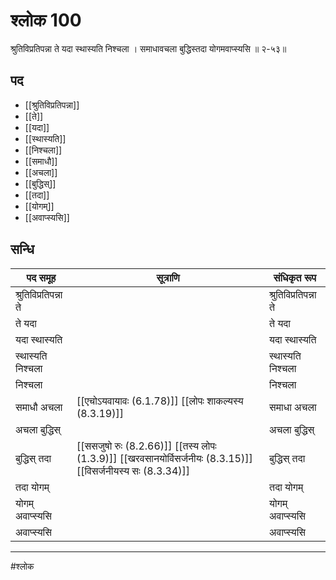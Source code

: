 # श्लोक 100

श्रुतिविप्रतिपन्ना ते यदा स्थास्यति निश्चला ।
समाधावचला बुद्धिस्तदा योगमवाप्स्यसि ॥ २-५३॥


## पद 

- [[श्रुतिविप्रतिपन्ना]]
- [[ते]]
- [[यदा]]
- [[स्थास्यति]]
- [[निश्चला]]
- [[समाधौ]]
- [[अचला]]
- [[बुद्धिस्]]
- [[तदा]]
- [[योगम्]]
- [[अवाप्स्यसि]]

## सन्धि

| पद समूह | सूत्राणि | संधिकृत रूप |
| ----- | ----- | ----- |
| श्रुतिविप्रतिपन्ना ते |  | श्रुतिविप्रतिपन्ना ते |
| ते यदा |  | ते यदा |
| यदा स्थास्यति |  | यदा स्थास्यति |
| स्थास्यति निश्चला |  | स्थास्यति निश्चला |
| निश्चला |  | निश्चला |
| समाधौ अचला |  [[एचोऽयवायावः (6.1.78)]] [[लोपः शाकल्यस्य (8.3.19)]] | समाधा अचला |
| अचला बुद्धिस् |  | अचला बुद्धिस् |
| बुद्धिस् तदा |  [[ससजुषो रुः (8.2.66)]] [[तस्य लोपः (1.3.9)]] [[खरवसानयोर्विसर्जनीयः (8.3.15)]] [[विसर्जनीयस्य सः (8.3.34)]] | बुद्धिस् तदा |
| तदा योगम् |  | तदा योगम् |
| योगम् अवाप्स्यसि |  | योगम् अवाप्स्यसि |
| अवाप्स्यसि |  | अवाप्स्यसि |


---

#श्लोक